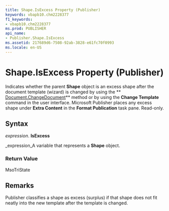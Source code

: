```yaml
---
title: Shape.IsExcess Property (Publisher)
keywords: vbapb10.chm2228377
f1_keywords:
- vbapb10.chm2228377
ms.prod: PUBLISHER
api_name:
- Publisher.Shape.IsExcess
ms.assetid: 217689d6-7508-92ab-3828-e61fc70f0993
ms.locale: en-US
---
```



# Shape.IsExcess Property (Publisher)

Indicates whether the parent  **Shape** object is an excess shape after the document template (wizard) is changed by using the ** [Document.ChangeDocument](document.changedocument-method-publisher.md)** method or by using the **Change Template** command in the user interface. Microsoft Publisher places any excess shape under **Extra Content** in the **Format Publication** task pane. Read-only.


## Syntax

 _expression_. **IsExcess**

 _expression_A variable that represents a  **Shape** object.


### Return Value

MsoTriState


## Remarks

Publisher classifies a shape as excess (surplus) if that shape does not fit neatly into the new template after the template is changed.


